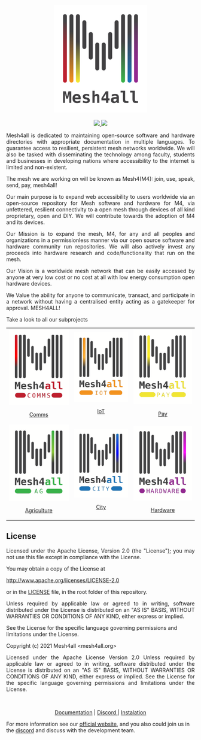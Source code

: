 
<div align=center>
    <img src="doc/media/m4a-logo.png" width=250px>
</div>
<br/>
<div align="center">
    <a href="https://mesh4all.github.io/Mesh4all/">
       <img src="https://img.shields.io/github/workflow/status/Mesh4all/Mesh4all/build-docs/main?label=documentation&color=%23ff4411">
    </a>
    <a href="http://www.apache.org/licenses/LICENSE-2.0">
        <img src="https://img.shields.io/badge/license-Apache_License_2.0-blue">
    </a>
</div>

<p align="justify">Mesh4all is dedicated to maintaining open-source software and hardware directories with appropriate documentation in multiple languages. To guarantee access to resilient, persistent mesh networks worldwide. We will also be tasked with disseminating the technology among faculty, students and businesses in developing nations where accessibility to the internet is limited and non-existent.
</p>

<p align="justify">The mesh we are working on will be known as Mesh4(M4): join, use, speak, send, pay, mesh4all!</p>

<p align="justify">Our main purpose is to expand web accessibility to users worldwide via an open-source repository for Mesh software and hardware for M4, via unfettered, resilient connectivity to a open mesh through devices of all kind proprietary, open and DIY. We will contribute towards the adoption of M4 and its devices.   
</p>
<p align="justify">Our Mission is to expand the mesh, M4,  for any and all peoples and organizations in a permissionless manner via our open source software and hardware community run repositories. We will also actively invest any proceeds into hardware research and code/functionality that run on the mesh.</p>

<p align="justify">Our Vision is a worldwide mesh network that can be easily accessed by anyone at very low cost or no cost at all with low energy consumption open hardware devices.</p>   

<p align="justify">We Value the ability for anyone to communicate,  transact, and participate in a network without having a centralised entity acting as a gatekeeper for approval. MESH4ALL!
</p>

Take a look to all our subprojects
<table align="center">
    <tr>
        <td>
            <a href="https://github.com/Mesh4all/m4comm-firmware" align="center">
                <img src="doc/media/m4comm_logo.png" width="200px"/>
                <p>Comms</p>
            </a>
        </td>
        <td>
            <a href="https://github.com/Mesh4all/m4iot-firmware" align="center">
                <img src="doc/media/m4iot_logo.png" width="200px"/>
                <p>IoT</p>
            </a>
        </td>
        <td>
            <a href="https://github.com/Mesh4all/m4pay-firmware" align="center">
                <img src="doc/media/m4pay_logo.png" width="200px"/>
                <p>Pay</p>
            </a>
        </td>
    </tr>
    <tr>
        <td>
            <a href="https://github.com/Mesh4all/m4ag-firmware" align="center">
                <img src="doc/media/m4ag_logo.png" width="200px"/>
                <p>Agriculture</p>
            </a>
        </td>
        <td>
            <a href="https://github.com/Mesh4all/m4city-firmware" align="center">
                <img src="doc/media/m4city_logo.png" width="200px">
                <p>City</p>
            </a>
        </td>
        <td>
            <a href="https://github.com/Mesh4all/m4hard-firmware" align="center">
                <img src="doc/media/m4hard_logo.png" width="200px">
                <p>Hardware</p>
            </a>
        </td>
    </tr>
</table>

## License

 <p align= "justify">Licensed under the Apache License, Version 2.0 (the "License"); you may not use this file except in compliance with the License.</p>

 You may obtain a copy of the License at
 
  http://www.apache.org/licenses/LICENSE-2.0

  or in the [LICENSE](LICENSE) file, in the root folder of this repository.

<p align= "justify">Unless required by applicable law or agreed to in writing, software distributed under the License is distributed on an "AS IS" BASIS, WITHOUT WARRANTIES OR CONDITIONS OF ANY KIND, either express or implied.</p>

See the License for the specific language governing permissions and limitations under the License.

Copyright (c) 2021 Mesh4all <mesh4all.org>

<p align= "justify">Licensed under the Apache License Version 2.0 Unless required by applicable law or agreed to in writing, software distributed under the License is distributed on an "AS IS" BASIS, WITHOUT WARRANTIES OR CONDITIONS OF ANY KIND, either express or implied. See the License for the specific language governing permissions and limitations under the License.</p>

<br>

<p align="center">
    <a href='#'>Documentation</a> |
    <a href='#'> Discord </a> |
    <a href='#'>Instalation</a> 
</p>


For more information see our [official website](https://mesh4all.org), and you also could join us in the [discord]() and discuss with the development team.
